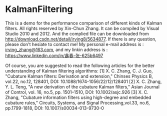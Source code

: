 # KalmanFiltering

This is a demo for the performance comparison of different kinds of Kalman filters. All rights reserved by Xin-Chun Zhang.
It can be compiled by Visual Studio 2010 and 2012. And the complied file can be downloaded from http://download.csdn.net/detail/irving8/5634877. If there is any question, please don't hesiate to contact me! My personal e-mail address is : irving_zhang@163.com, and my linkin address is : https://www.linkedin.com/in/鑫春-张-625b6497

Of course, you are suggested to read the following articles for the better understanding of Kalman filtering algorithms:
[1] X. C. Zhang, C. J. Guo, "Cubature Kalman filters: Derivation and extension," Chinses Physics B, vol.22, no.12, 128401, DOI: 10.1088/1674-1056/22/12/128401
[2] X. C. Zhang, Y. L. Teng, "A new derivation of the cubature Kalman filters," Asian Journal of Control, vol. 16, no.5, pp. 1501–1510, DOI: 10.1002/asjc.926
[3] X. C. Zhang, "Cubature information filters using high-degree and embedded cubature rules," Circuits, Systems, and Signal Processing,vol.33, no.6, pp.1799-1818, DOI: 10.1007/s00034-013-9730-0
